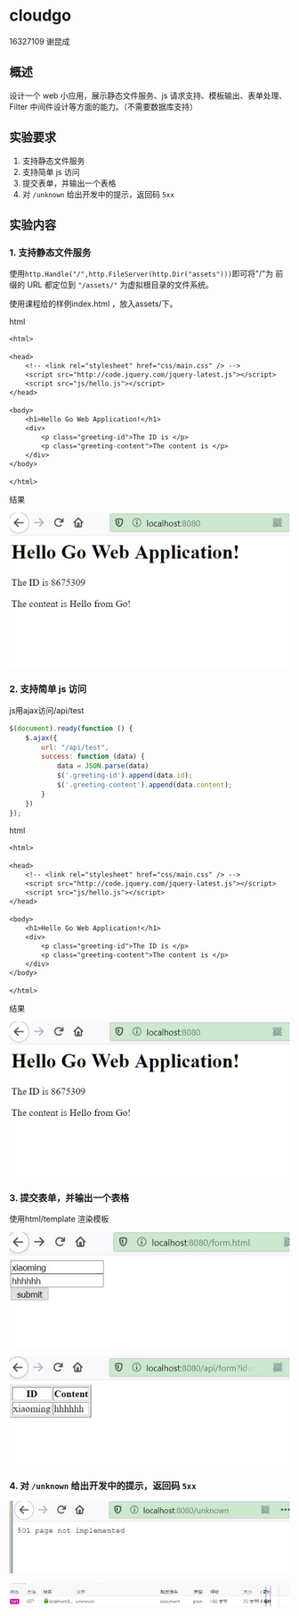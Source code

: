 # cloudgo

16327109 谢昆成

## 概述

设计一个 web 小应用，展示静态文件服务、js 请求支持、模板输出、表单处理、Filter 中间件设计等方面的能力。（不需要数据库支持） 

## 实验要求

1. 支持静态文件服务
2. 支持简单 js 访问
3. 提交表单，并输出一个表格
4. 对 `/unknown` 给出开发中的提示，返回码 `5xx`



## 实验内容

### 1. 支持静态文件服务

使用`http.Handle("/",http.FileServer(http.Dir("assets")))`即可将"/"为 前缀的 URL 都定位到 `"/assets/"` 为虚拟根目录的文件系统。

使用课程给的样例index.html ，放入assets/下。

html

```
<html>

<head>
    <!-- <link rel="stylesheet" href="css/main.css" /> -->
    <script src="http://code.jquery.com/jquery-latest.js"></script>
    <script src="js/hello.js"></script>
</head>

<body>
    <h1>Hello Go Web Application!</h1>
    <div>
        <p class="greeting-id">The ID is </p>
        <p class="greeting-content">The content is </p>
    </div>
</body>

</html>
```

结果

![](pic/1.jpg)

### 2. 支持简单 js 访问

js用ajax访问/api/test

```js
$(document).ready(function () {
    $.ajax({
        url: "/api/test",
        success: function (data) {
            data = JSON.parse(data)
            $('.greeting-id').append(data.id);
            $('.greeting-content').append(data.content);
        }
    })
});
```

html

```
<html>

<head>
    <!-- <link rel="stylesheet" href="css/main.css" /> -->
    <script src="http://code.jquery.com/jquery-latest.js"></script>
    <script src="js/hello.js"></script>
</head>

<body>
    <h1>Hello Go Web Application!</h1>
    <div>
        <p class="greeting-id">The ID is </p>
        <p class="greeting-content">The content is </p>
    </div>
</body>

</html>
```

结果

![](/pic/1.JPG)

### 3. 提交表单，并输出一个表格

使用html/template 渲染模板



![](/pic/2.JPG)

![](/pic/3.JPG)

### 4. 对 `/unknown` 给出开发中的提示，返回码 `5xx`

![](/pic/4.JPG)

![](/pic/5.JPG)